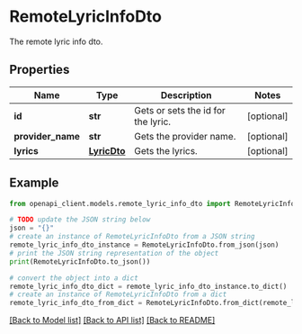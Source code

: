 # RemoteLyricInfoDto

The remote lyric info dto.

## Properties

Name | Type | Description | Notes
------------ | ------------- | ------------- | -------------
**id** | **str** | Gets or sets the id for the lyric. | [optional] 
**provider_name** | **str** | Gets the provider name. | [optional] 
**lyrics** | [**LyricDto**](LyricDto.md) | Gets the lyrics. | [optional] 

## Example

```python
from openapi_client.models.remote_lyric_info_dto import RemoteLyricInfoDto

# TODO update the JSON string below
json = "{}"
# create an instance of RemoteLyricInfoDto from a JSON string
remote_lyric_info_dto_instance = RemoteLyricInfoDto.from_json(json)
# print the JSON string representation of the object
print(RemoteLyricInfoDto.to_json())

# convert the object into a dict
remote_lyric_info_dto_dict = remote_lyric_info_dto_instance.to_dict()
# create an instance of RemoteLyricInfoDto from a dict
remote_lyric_info_dto_from_dict = RemoteLyricInfoDto.from_dict(remote_lyric_info_dto_dict)
```
[[Back to Model list]](../README.md#documentation-for-models) [[Back to API list]](../README.md#documentation-for-api-endpoints) [[Back to README]](../README.md)


